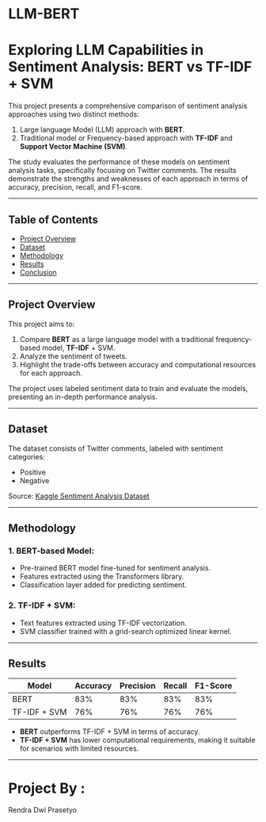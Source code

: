 # LLM-BERT
# Exploring LLM Capabilities in Sentiment Analysis: BERT vs TF-IDF + SVM

This project presents a comprehensive comparison of sentiment analysis approaches using two distinct methods:
1. Large language Model (LLM) approach with **BERT**.
2. Traditional model or Frequency-based approach with **TF-IDF** and **Support Vector Machine (SVM)**.

The study evaluates the performance of these models on sentiment analysis tasks, specifically focusing on Twitter comments. The results demonstrate the strengths and weaknesses of each approach in terms of accuracy, precision, recall, and F1-score.

---

## Table of Contents
- [Project Overview](#project-overview)
- [Dataset](#dataset)
- [Methodology](#methodology)
- [Results](#results)
- [Conclusion](#conclusion)

---

## Project Overview
This project aims to:
1. Compare **BERT** as a large language model with a traditional frequency-based model, **TF-IDF** + SVM.
2. Analyze the sentiment of tweets.
3. Highlight the trade-offs between accuracy and computational resources for each approach.

The project uses labeled sentiment data to train and evaluate the models, presenting an in-depth performance analysis.

---

## Dataset
The dataset consists of Twitter comments, labeled with sentiment categories:
- Positive
- Negative

Source: [Kaggle Sentiment Analysis Dataset](https://www.kaggle.com/datasets/kazanova/sentiment140)

---

## Methodology
### 1. **BERT-based Model**:
   - Pre-trained BERT model fine-tuned for sentiment analysis.
   - Features extracted using the Transformers library.
   - Classification layer added for predicting sentiment.

### 2. **TF-IDF + SVM**:
   - Text features extracted using TF-IDF vectorization.
   - SVM classifier trained with a grid-search optimized linear kernel.

---

## Results
| Model          | Accuracy | Precision | Recall | F1-Score |
|----------------|----------|-----------|--------|----------|
| BERT           | 83%      | 83%       | 83%    | 83%      |
| TF-IDF + SVM   | 76%      | 76%       | 76%    | 76%      |

- **BERT** outperforms TF-IDF + SVM in terms of accuracy.
- **TF-IDF + SVM** has lower computational requirements, making it suitable for scenarios with limited resources.

---

# Project By :
Rendra Dwi Prasetyo

